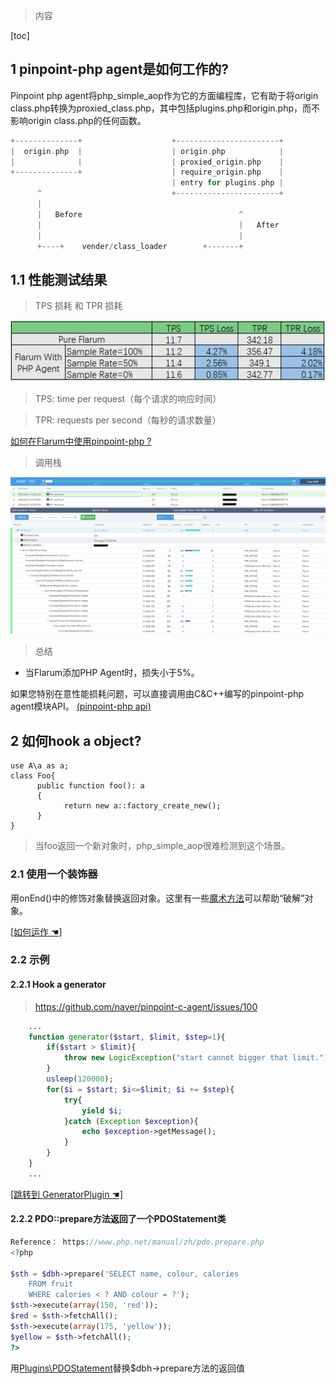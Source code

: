 
> 内容

[toc]

## 1 pinpoint-php agent是如何工作的?

Pinpoint php agent将php_simple_aop作为它的方面编程库，它有助于将origin class.php转换为proxied_class.php，其中包括plugins.php和origin.php，而不影响origin class.php的任何函数。

``` php
+--------------+                    +-----------------------+
|  origin.php  |                    | origin.php            |
|              |                    | proxied_origin.php    |
+--------------+                    | require_origin.php    |
                                    | entry for plugins.php |
      ^                             +-----------------------+
      |
      |   Before                                   ^
      |                                            |   After
      |                                            |
      +----+    vender/class_loader        +-------+

```

## 1.1 性能测试结果

> TPS 损耗 和 TPR 损耗

![FlarumPerformanceTest](../images/FlarumPerformanceTest.png)

> TPS: time per request（每个请求的响应时间）

>TPR: requests per second（每秒的请求数量）

[如何在Flarum中使用pinpoint-php ?](/Example/PHP/demo/Flarum-demo/Reademe.md)

>  调用栈

![CallTree](../images/Flarum-callstack.png)

> 总结
* 当Flarum添加PHP Agent时，损失小于5%。

如果您特别在意性能损耗问题，可以直接调用由C&C++编写的pinpoint-php agent模块API。 [(pinpoint-php api)](../../src/PHP/pinpoint_php_api.php)

## 2 如何hook a object?

```
use A\a as a;
class Foo{
      public function foo(): a
      {
            return new a::factory_create_new();
      }
}

```

> 当foo返回一个新对象时，php_simple_aop很难检测到这个场景。

### 2.1 使用一个装饰器

用onEnd()中的修饰对象替换返回对象。这里有一些[魔术方法](https://www.php.net/manual/en/language.oop5.magic.php)可以帮助“破解”对象。 

[ [如何运作 ☚]](../../Example/PHP/Plugins/InstancePlugins.php)


### 2.2 示例

#### 2.2.1 Hook a generator

> https://github.com/naver/pinpoint-c-agent/issues/100

``` php
    ...
    function generator($start, $limit, $step=1){
        if($start > $limit){
            throw new LogicException("start cannot bigger that limit.");
        }
        usleep(120000);
        for($i = $start; $i<=$limit; $i += $step){
            try{
                yield $i;
            }catch (Exception $exception){
                echo $exception->getMessage();
            }
        }
    }
    ...
```
[ [跳转到 GeneratorPlugin ☚] ](../../Example/PHP/Plugins/GeneratorPlugin.php)

#### 2.2.2 PDO::prepare方法返回了一个PDOStatement类

``` php
Reference： https://www.php.net/manual/zh/pdo.prepare.php
<?php

$sth = $dbh->prepare('SELECT name, colour, calories
    FROM fruit
    WHERE calories < ? AND colour = ?');
$sth->execute(array(150, 'red'));
$red = $sth->fetchAll();
$sth->execute(array(175, 'yellow'));
$yellow = $sth->fetchAll();
?>

```

用[Plugins\PDOStatement](../../Example/PHP/Plugins/PDOStatement.php)替换$dbh->prepare方法的返回值
